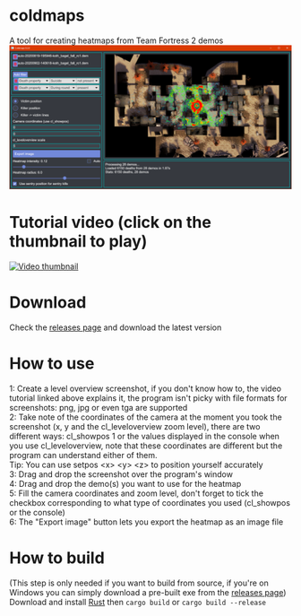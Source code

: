 # coldmaps

A tool for creating heatmaps from Team Fortress 2 demos
![Screenshot](/screenshot.png)

# Tutorial video (click on the thumbnail to play)
[![Video thumbnail](https://i3.ytimg.com/vi/p-pbByda4Io/maxresdefault.jpg)](https://www.youtube.com/watch?v=p-pbByda4Io)

# Download

Check the [releases page](https://github.com/Tails8521/coldmaps/releases) and download the latest version

# How to use

1: Create a level overview screenshot, if you don't know how to, the video tutorial linked above explains it, the program isn't picky with file formats for screenshots: png, jpg or even tga are supported  
2: Take note of the coordinates of the camera at the moment you took the screenshot (x, y and the cl_leveloverview zoom level), there are two different ways: cl_showpos 1 or the values displayed in the console when you use cl_leveloverview, note that these coordinates are different but the program can understand either of them.  
Tip: You can use setpos \<x> \<y> \<z> to position yourself accurately  
3: Drag and drop the screenshot over the program's window  
4: Drag and drop the demo(s) you want to use for the heatmap  
5: Fill the camera coordinates and zoom level, don't forget to tick the checkbox corresponding to what type of coordinates you used (cl_showpos or the console)  
6: The "Export image" button lets you export the heatmap as an image file

# How to build

(This step is only needed if you want to build from source, if you're on Windows you can simply download a pre-built exe from the [releases page](https://github.com/Tails8521/coldmaps/releases))  
Download and install [Rust](https://www.rust-lang.org/learn/get-started) then `cargo build` or `cargo build --release`
